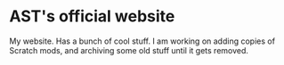 <!--

                                       
                                       
     999999999      222222222222222    
   99:::::::::99   2:::::::::::::::22  
 99:::::::::::::99 2::::::222222:::::2 
9::::::99999::::::92222222     2:::::2 
9:::::9     9:::::9            2:::::2 
9:::::9     9:::::9            2:::::2 
 9:::::99999::::::9         2222::::2  
  99::::::::::::::9    22222::::::22   
    99999::::::::9   22::::::::222     
         9::::::9   2:::::22222        
        9::::::9   2:::::2             
       9::::::9    2:::::2             
      9::::::9     2:::::2       222222
     9::::::9      2::::::2222222:::::2
    9::::::9       2::::::::::::::::::2
   99999999        22222222222222222222


We're trying to surpass Cbass92 in commits.

-->

# AST's official website
My website. Has a bunch of cool stuff. I am working on adding copies of Scratch mods, and archiving some old stuff until it gets removed.
